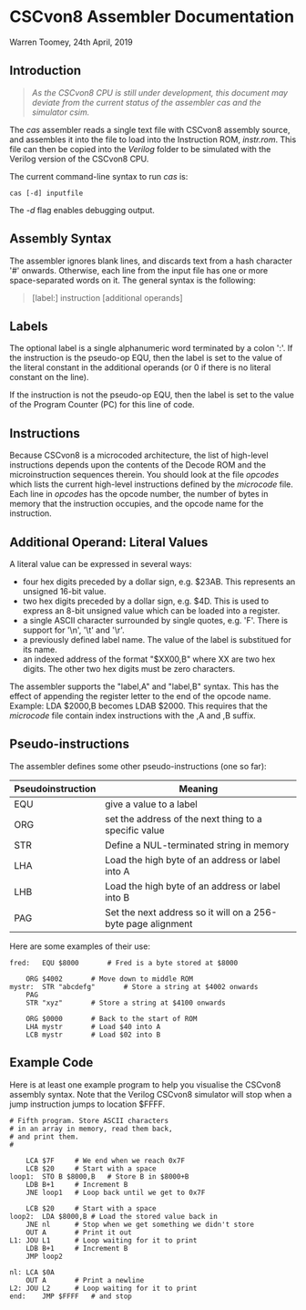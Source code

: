 
# CSCvon8 Assembler Documentation

Warren Toomey,  24th April, 2019

## Introduction

>*As the CSCvon8 CPU is still under development, this document may deviate
from the current status of the assembler cas and the simulator csim.*

The *cas* assembler reads a single text file with CSCvon8 assembly
source, and assembles it into the file to load into the Instruction ROM,
*instr.rom*. This file can then be copied into the *Verilog* folder to be
simulated with the Verilog version of the CSCvon8 CPU.

The current command-line syntax to run *cas* is:

	cas [-d] inputfile

The *-d* flag enables debugging output.

## Assembly Syntax

The assembler ignores blank lines, and discards text from a hash character
'#' onwards. Otherwise, each line from the input file has one or more
space-separated words on it. The general syntax is the following:

>[label:] instruction [additional operands]

## Labels

The optional label is a single alphanumeric word terminated by a colon
':'. If the instruction is the pseudo-op EQU, then the label is set to
the value of the literal constant in the additional operands (or 0 if
there is no literal constant on the line).

If the instruction is not the pseudo-op EQU, then the label is set to
the value of the Program Counter (PC) for this line of code.

## Instructions

Because CSCvon8 is a microcoded architecture, the list of high-level
instructions depends upon the contents of the Decode ROM and the
microinstruction sequences therein. You should look at the file *opcodes*
which lists the current high-level instructions defined by the
*microcode* file. Each line in *opcodes* has the opcode number, the number of
bytes in memory that the instruction occupies, and the opcode name for
the instruction.

## Additional Operand: Literal Values

A literal value can be expressed in several ways:
 - four hex digits preceded by a dollar sign, e.g. $23AB. This represents an unsigned 16-bit value. 
 - two hex digits preceded by a dollar sign, e.g. $4D. This is used to express an 8-bit unsigned value which can be loaded into a register.
 - a single ASCII character surrounded by single quotes, e.g. 'F'. There is
   support for '\n', '\t' and '\r'.
 - a previously defined label name. The value of the label is substitued for its name.
 - an indexed address of the format "$XX00,B" where XX are two hex
 digits. The other two hex digits must be zero characters.

The assembler supports the "label,A"  and "label,B" syntax. This has
the effect of appending the register letter to the end of the opcode name.
Example: LDA $2000,B becomes LDAB $2000. This requires that the *microcode*
file contain index instructions with the ,A and ,B suffix.

## Pseudo-instructions

The assembler defines some other pseudo-instructions (one so far):

| Pseudoinstruction | Meaning |
|--------------------------|-------------|
| EQU | give a value to a label |
| ORG | set the address of the next thing to a specific value |
| STR | Define a NUL-terminated string in memory |
| LHA | Load the high byte of an address or label into A |
| LHB | Load the high byte of an address or label into B |
| PAG | Set the next address so it will on a 256-byte page alignment |

Here are some examples of their use:

```
fred:	EQU $8000		# Fred is a byte stored at $8000

	ORG $4002		# Move down to middle ROM
mystr:  STR "abcdefg"		# Store a string at $4002 onwards
	PAG
	STR "xyz"		# Store a string at $4100 onwards

	ORG $0000		# Back to the start of ROM
	LHA mystr		# Load $40 into A
	LCB mystr		# Load $02 into B
```
 
## Example Code

Here is at least one example program to help you visualise the CSCvon8
assembly syntax.  Note that the Verilog CSCvon8 simulator will stop when
a jump instruction jumps to location $FFFF.


```
# Fifth program. Store ASCII characters
# in an array in memory, read them back,
# and print them.
#

	LCA $7F		# We end when we reach 0x7F
	LCB $20		# Start with a space
loop1:	STO B $8000,B	# Store B in $8000+B
	LDB B+1		# Increment B
	JNE loop1	# Loop back until we get to 0x7F

	LCB $20		# Start with a space
loop2:	LDA $8000,B	# Load the stored value back in
	JNE nl		# Stop when we get something we didn't store
	OUT A		# Print it out
L1:	JOU L1		# Loop waiting for it to print
	LDB B+1		# Increment B
	JMP loop2

nl:	LCA $0A
	OUT A		# Print a newline
L2:	JOU L2		# Loop waiting for it to print
end:	JMP $FFFF	# and stop
```
